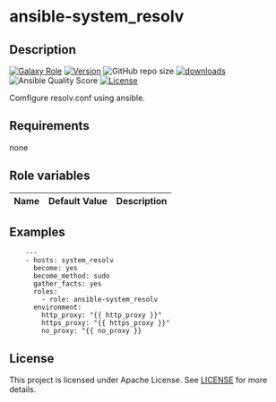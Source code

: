 # ansible-system_resolv

## Description

[![Galaxy Role](https://img.shields.io/badge/galaxy-system_resolv-purple?style=flat)](https://galaxy.ansible.com/lotusnoir/system_resolv)
[![Version](https://img.shields.io/github/release/lotusnoir/ansible-system_resolv.svg)](https://github.com/lotusnoir/ansible-system_resolv/releases/latest)
![GitHub repo size](https://img.shields.io/github/repo-size/lotusnoir/ansible-system_resolv?color=orange&style=flat)
[![downloads](https://img.shields.io/ansible/role/d/56111)](https://galaxy.ansible.com/lotusnoir/system_resolv)
![Ansible Quality Score](https://img.shields.io/ansible/quality/56111)
[![License](https://img.shields.io/badge/license-Apache--2.0-brightgreen?style=flat)](https://opensource.org/licenses/Apache-2.0)


Comfigure resolv.conf using ansible.

## Requirements

none

## Role variables

| Name           | Default Value | Description                        |
| -------------- | ------------- | -----------------------------------|

## Examples

        ---
        - hosts: system_resolv
          become: yes
          become_method: sudo
          gather_facts: yes
          roles:
            - role: ansible-system_resolv
          environment:
            http_proxy: "{{ http_proxy }}"
            https_proxy: "{{ https_proxy }}"
            no_proxy: "{{ no_proxy }}

## License

This project is licensed under Apache License. See [LICENSE](/LICENSE) for more details.

